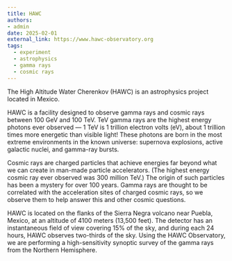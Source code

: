 ```yaml
---
title: HAWC
authors:
- admin
date: 2025-02-01
external_link: https://www.hawc-observatory.org
tags:
  - experiment
  - astrophysics
  - gamma rays
  - cosmic rays
---
```


The High Altitude Water Cherenkov (HAWC) is an astrophysics project located in Mexico.

HAWC is a facility designed to observe gamma rays and cosmic rays between 100 GeV and 100 TeV. TeV gamma rays are the highest energy photons ever observed — 1 TeV is 1 trillion electron volts (eV), about 1 trillion times more energetic than visible light! These photons are born in the most extreme environments in the known universe: supernova explosions, active galactic nuclei, and gamma-ray bursts.

Cosmic rays are charged particles that achieve energies far beyond what we can create in man-made particle accelerators. (The highest energy cosmic ray ever observed was 300 million TeV.) The origin of such particles has been a mystery for over 100 years. Gamma rays are thought to be correlated with the acceleration sites of charged cosmic rays, so we observe them to help answer this and other cosmic questions.

HAWC is located on the flanks of the Sierra Negra volcano near Puebla, Mexico, at an altitude of 4100 meters (13,500 feet). The detector has an instantaneous field of view covering 15% of the sky, and during each 24 hours, HAWC observes two-thirds of the sky. Using the HAWC Observatory, we are performing a high-sensitivity synoptic survey of the gamma rays from the Northern Hemisphere.

<!--more-->
